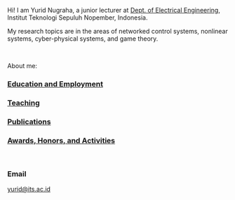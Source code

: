 Hi! I am Yurid Nugraha, a junior lecturer at [Dept. of Electrical Engineering](https://www.its.ac.id/telektro/), Institut Teknologi Sepuluh Nopember, Indonesia.


My research topics are in the areas of networked control systems, nonlinear systems, cyber-physical systems, and game theory.





<br />

About me:

### [Education and Employment](https://yurideka.github.io/education)

### [Teaching](https://yurideka.github.io/employment)

### [Publications](https://yurideka.github.io/publications)

### [Awards, Honors, and Activities](https://yurideka.github.io/aha)



<br />

### Email

yurid@its.ac.id 

[### External links]:<>
[Google Scholar https://scholar.google.co.jp/citations?user=p_rRSS4AAAAJ&hl=en#]:<>
[Researchgate https://www.researchgate.net/profile/Yurid-Nugraha]:<>
[Orcid https://orcid.org/0000-0003-2054-952X]:<>



